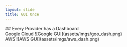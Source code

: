 ```yaml
---
layout: slide
title: GUI Once
---
```

<section markdown="1">
## Every Provider has a Dashboard
</section>

<section markdown="1">
Google Cloud
![Google GUI](assets/imgs/goo_dash.png)
</section>

<section markdown="1">
AWS 
![AWS GUI](assets/imgs/aws_dash.png)
</section>

